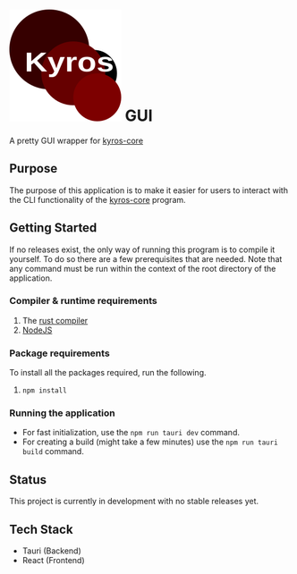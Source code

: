 <h1>
	<img src="https://raw.githubusercontent.com/Some1and2-XC/Kyros-in-rust/8474631c3133c2e1b6317daa9db659940828b447/logo.svg" height="200" width="200">
	 GUI
</h1>

A pretty GUI wrapper for [kyros-core](https://github.com/some1and2-XC/kyros-core)
## Purpose
The purpose of this application is to make it easier for users to interact with the CLI functionality of the [kyros-core](https://github.com/some1and2-XC/kyros-core) program. 
## Getting Started
If no releases exist, the only way of running this program is to compile it yourself.
To do so there are a few prerequisites that are needed. Note that any command must be run within the context of the root directory of the application. 

### Compiler & runtime requirements
1. The [rust compiler](https://www.rust-lang.org/tools/install)
2. [NodeJS](https://nodejs.org/en/download)
### Package requirements
To install all the packages required, run the following. 
1. `npm install`
### Running the application
 - For fast initialization, use the `npm run tauri dev` command. 
 - For creating a build (might take a few minutes) use the `npm run tauri build` command. 

## Status
This project is currently in development with no stable releases yet.
## Tech Stack
 - Tauri (Backend)
 - React (Frontend)

